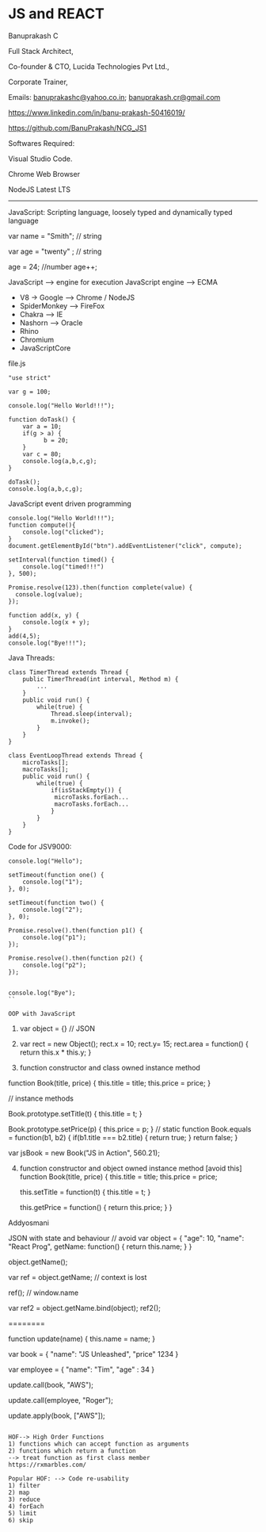 # JS and REACT
Banuprakash C

Full Stack Architect,

Co-founder & CTO, Lucida Technologies Pvt Ltd.,

Corporate Trainer,

Emails: banuprakashc@yahoo.co.in; banuprakash.cr@gmail.com

https://www.linkedin.com/in/banu-prakash-50416019/

https://github.com/BanuPrakash/NCG_JS1

Softwares Required:

Visual Studio Code.

Chrome Web Browser

NodeJS Latest LTS

---------------------

JavaScript:
Scripting language, loosely typed and dynamically typed language

var name = "Smith"; // string

var age = "twenty" ; // string

age = 24; //number
age++;

JavaScript --> engine for execution
JavaScript engine --> ECMA
* V8 -> Google --> Chrome / NodeJS
* SpiderMonkey --> FireFox
* Chakra --> IE
* Nashorn --> Oracle
* Rhino 
* Chromium
* JavaScriptCore

file.js

```
"use strict"

var g = 100;

console.log("Hello World!!!");

function doTask() {
    var a = 10;
    if(g > a) {
          b = 20;
    }
    var c = 80;
    console.log(a,b,c,g);
}

doTask();
console.log(a,b,c,g);
```

JavaScript event driven programming

```
console.log("Hello World!!!");
function compute(){
    console.log("clicked");
}
document.getElementById("btn").addEventListener("click", compute);

setInterval(function timed() {
    console.log("timed!!!")
}, 500);

Promise.resolve(123).then(function complete(value) {
  console.log(value);
});

function add(x, y) {
    console.log(x + y);
}
add(4,5);
console.log("Bye!!!");
```

Java Threads:
```
class TimerThread extends Thread {
    public TimerThread(int interval, Method m) {
        ...
    }
    public void run() {
        while(true) {
            Thread.sleep(interval);
            m.invoke();
        }
    }
}

class EventLoopThread extends Thread {
    microTasks[];
    macroTasks[];
    public void run() {
        while(true) {
            if(isStackEmpty()) {
             microTasks.forEach...
             macroTasks.forEach...
            }
        } 
    }
}
```

Code for JSV9000:

```
console.log("Hello");

setTimeout(function one() {
    console.log("1");
}, 0);

setTimeout(function two() {
    console.log("2");
}, 0);

Promise.resolve().then(function p1() {
    console.log("p1");
});

Promise.resolve().then(function p2() {
    console.log("p2");
});


console.log("Bye");
``

OOP with JavaScript
```
1) var object = {} // JSON

2) var rect = new Object();
rect.x = 10;
rect.y= 15;
rect.area = function() {
    return this.x * this.y;
}

3) function constructor and class owned instance method

function Book(title, price) {
    this.title = title;
    this.price = price;
}

// instance methods

Book.prototype.setTitle(t) {
    this.title = t;
}

Book.prototype.setPrice(p) {
    this.price = p;
}
// static function
Book.equals = function(b1, b2) {
    if(b1.title === b2.title) {
        return true;
    }
    return false;
}

var jsBook = new Book("JS in Action", 560.21);

4) function constructor and object owned instance method [avoid this]
function Book(title, price) {
    this.title = title;
    this.price = price;

    this.setTitle = function(t) {
        this.title = t;
    }

    this.getPrice = function() {
        return this.price;
    }
}

Addyosmani

JSON with state and behaviour // avoid
var object  = {
    "age": 10,
    "name": "React Prog",
    getName: function() {
        return this.name;
    }
}

object.getName();

var ref = object.getName; // context is lost

ref(); // window.name

var ref2 = object.getName.bind(object);
ref2();

========

function update(name) {
    this.name = name;
}

var book = {
    "name": "JS Unleashed",
    "price" 1234
}

var employee = {
    "name": "Tim",
    "age" : 34
}

update.call(book, "AWS");

update.call(employee, "Roger");

update.apply(book, ["AWS"]);

```

HOF--> High Order Functions
1) functions which can accept function as arguments
2) functions which return a function
--> treat function as first class member
https://rxmarbles.com/

Popular HOF: --> Code re-usability
1) filter
2) map
3) reduce
4) forEach
5) limit
6) skip



